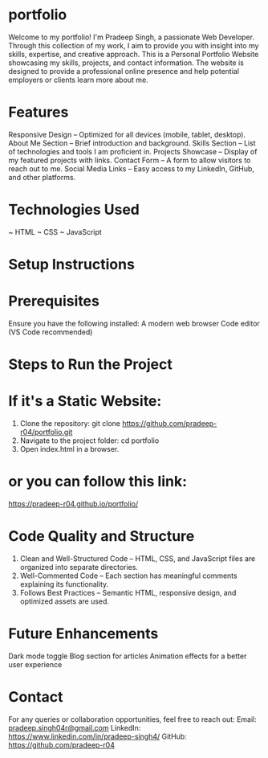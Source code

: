 # portfolio
Welcome to my portfolio! I'm Pradeep Singh, a passionate Web Developer. Through this collection of my work, I aim to provide you with insight into my skills, expertise, and creative approach.
This is a Personal Portfolio Website showcasing my skills, projects, and contact information. The website is designed to provide a professional online presence and help potential employers or clients learn more about me.

# Features
Responsive Design  – Optimized for all devices (mobile, tablet, desktop).
About Me Section – Brief introduction and background.
Skills Section – List of technologies and tools I am proficient in.
Projects Showcase – Display of my featured projects with links.
Contact Form – A form to allow visitors to reach out to me.
Social Media Links – Easy access to my LinkedIn, GitHub, and other platforms.

# Technologies Used
~ HTML 
~ CSS 
~ JavaScript


# Setup Instructions
# Prerequisites
Ensure you have the following installed:
A modern web browser
Code editor (VS Code recommended)

# Steps to Run the Project
# If it's a Static Website:
1. Clone the repository:
git clone https://github.com/pradeep-r04/portfolio.git
2. Navigate to the project folder:
cd portfolio
3. Open index.html in a browser.
# or you can follow this link:
https://pradeep-r04.github.io/portfolio/

# Code Quality and Structure
1. Clean and Well-Structured Code – HTML, CSS, and JavaScript files are organized into separate directories.
2. Well-Commented Code – Each section has meaningful comments explaining its functionality.
3. Follows Best Practices – Semantic HTML, responsive design, and optimized assets are used.

# Future Enhancements
Dark mode toggle
Blog section for articles
Animation effects for a better user experience

# Contact
For any queries or collaboration opportunities, feel free to reach out:
Email: pradeep.singh04r@gmail.com
LinkedIn: https://www.linkedin.com/in/pradeep-singh4/
GitHub: https://github.com/pradeep-r04

~~~~~Thank you for visiting my portfolio!~~~~~
